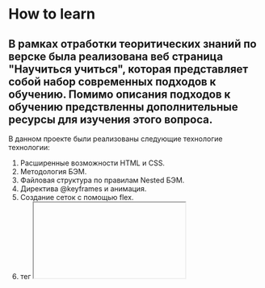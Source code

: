 # How to learn

## В рамках отработки теоритических знаний по верске была реализована веб страница "Научиться учиться", которая представляет собой набор современных подходов к обучению. Помимо описания подходов к обучению предствленны дополнительные ресурсы для изучения этого вопроса. 

В данном проекте были реализованы следующие технологие технологии:
1. Расширенные возможности HTML и CSS.
2. Методология БЭМ.
3. Файловая структура по правилам Nested БЭМ.
4. Директива @keyframes и анимация.
5. Создание сеток с помощью flex.
6. тег <iframe>.*

## Surge
[Ссылка на проект на Surge] (https://how_to_learn.surge.sh/)

*В планах доработать проект и добавить форму, через которую пользователи смогут отправить комментарии.*








